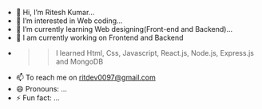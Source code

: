 - 👋 Hi, I’m Ritesh Kumar...
- 👀 I’m interested in Web coding...
- 🌱 I’m currently learning Web designing(Front-end and Backend)...
- 💞️ I am currently working on Frontend and Backend
- >> I learned Html, Css, Javascript, React.js, Node.js, Express.js and MongoDB
- 📫 To reach me on ritdev0097@gmail.com
- 😄 Pronouns: ...
- ⚡ Fun fact: ...

<!---
Ritdev0097/Ritdev0097 is a ✨ special ✨ repository because its `README.md` (this file) appears on your GitHub profile.
You can click the Preview link to take a look at your changes.
--->
